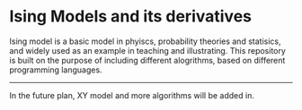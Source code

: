 # Ising Models and its derivatives

Ising model is a basic model in phyiscs, probability theories and statisics, and widely used as an example in teaching and illustrating.
This repository is built on the purpose of including different alogrithms, based on different programming languages.

------
In the future plan, XY model and more algorithms will be added in.

